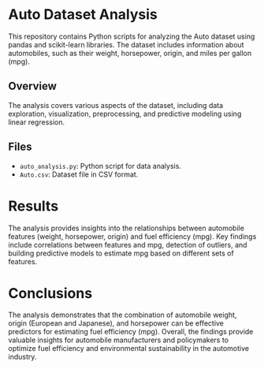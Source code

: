 # Auto Dataset Analysis

This repository contains Python scripts for analyzing the Auto dataset using pandas and scikit-learn libraries. The dataset includes information about automobiles, such as their weight, horsepower, origin, and miles per gallon (mpg).

## Overview

The analysis covers various aspects of the dataset, including data exploration, visualization, preprocessing, and predictive modeling using linear regression.

## Files

- `auto_analysis.py`: Python script for data analysis.
- `Auto.csv`: Dataset file in CSV format.
  
# Results
The analysis provides insights into the relationships between automobile features (weight, horsepower, origin) and fuel efficiency (mpg). Key findings include correlations between features and mpg, detection of outliers, and building predictive models to estimate mpg based on different sets of features.

# Conclusions
The analysis demonstrates that the combination of automobile weight, origin (European and Japanese), and horsepower can be effective predictors for estimating fuel efficiency (mpg).  Overall, the findings provide valuable insights for automobile manufacturers and policymakers to optimize fuel efficiency and environmental sustainability in the automotive industry.
